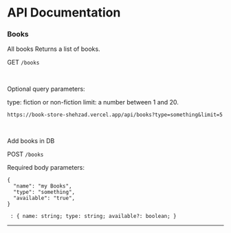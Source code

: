 # API Documentation

### Books

All books Returns a list of books.

GET `/books`

<br>

Optional query parameters:

type: fiction or non-fiction
limit: a number between 1 and 20.

```
https://book-store-shehzad.vercel.app/api/books?type=something&limit=5
```

<br>

Add books in DB

POST `/books`

Required body parameters:

```
{
  "name": "my Books",
  "type": "something",
  "available": "true",
}
```

`
: {
    name: string;
    type: string;
    available?: boolean;
}`

---
